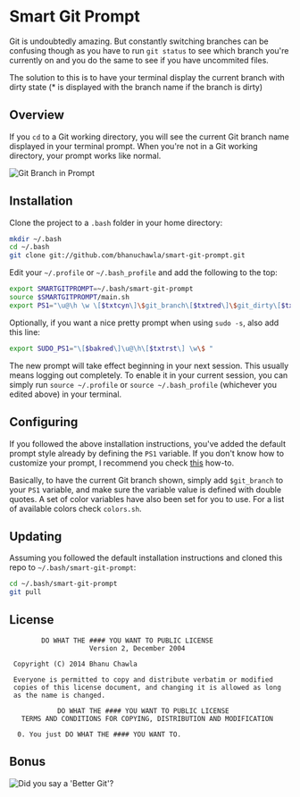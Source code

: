 # Smart Git Prompt

Git is undoubtedly amazing. But constantly switching branches can be confusing though as you have to run `git status` to see which branch you're currently on and you do the same to see if you have uncommited files.

The solution to this is to have your terminal display the current
branch with dirty state (* is displayed with the branch name if the branch is dirty)


## Overview

If you `cd` to a Git working directory, you will see the current Git branch
name displayed in your terminal prompt. When you're not in a Git working
directory, your prompt works like normal.

![Git Branch in Prompt](https://raw.github.com/bhanuchawla/smart-git-prompt/master/preview.png)


## Installation

Clone the project to a `.bash` folder in your home directory:

```bash
mkdir ~/.bash
cd ~/.bash
git clone git://github.com/bhanuchawla/smart-git-prompt.git
```

Edit your  `~/.profile` or `~/.bash_profile` and add the following to the top:

```bash
export SMARTGITPROMPT=~/.bash/smart-git-prompt
source $SMARTGITPROMPT/main.sh
export PS1="\u@\h \w \[$txtcyn\]\$git_branch\[$txtred\]\$git_dirty\[$txtrst\]\$ "
```

Optionally, if you want a nice pretty prompt when using `sudo -s`, also add
this line:

```bash
export SUDO_PS1="\[$bakred\]\u@\h\[$txtrst\] \w\$ "
```

The new prompt will take effect beginning in your next session. This usually
means logging out completely. To enable it in your current session, you can
simply run `source ~/.profile` or `source ~/.bash_profile` (whichever you
edited above) in your terminal.


## Configuring

If you followed the above installation instructions, you've added the default
prompt style already by defining the `PS1` variable. If you don't know how to
customize your prompt, I recommend you check [this][5] how-to.

[5]: http://www.cyberciti.biz/tips/howto-linux-unix-bash-shell-setup-prompt.html

Basically, to have the current Git branch shown, simply add `$git_branch` to
your `PS1` variable, and make sure the variable value is defined with double
quotes. A set of color variables have also been set for you to use. For a list
of available colors check `colors.sh`.


## Updating

Assuming you followed the default installation instructions and cloned this
repo to `~/.bash/smart-git-prompt`:

```bash
cd ~/.bash/smart-git-prompt
git pull
```


## License

```
        DO WHAT THE #### YOU WANT TO PUBLIC LICENSE
                    Version 2, December 2004

 Copyright (C) 2014 Bhanu Chawla

 Everyone is permitted to copy and distribute verbatim or modified
 copies of this license document, and changing it is allowed as long
 as the name is changed.

            DO WHAT THE #### YOU WANT TO PUBLIC LICENSE
   TERMS AND CONDITIONS FOR COPYING, DISTRIBUTION AND MODIFICATION

  0. You just DO WHAT THE #### YOU WANT TO.
```


## Bonus

![Did you say a 'Better Git'?](https://raw.github.com/bhanuchawla/smart-git-prompt/master/git-llama.png)
